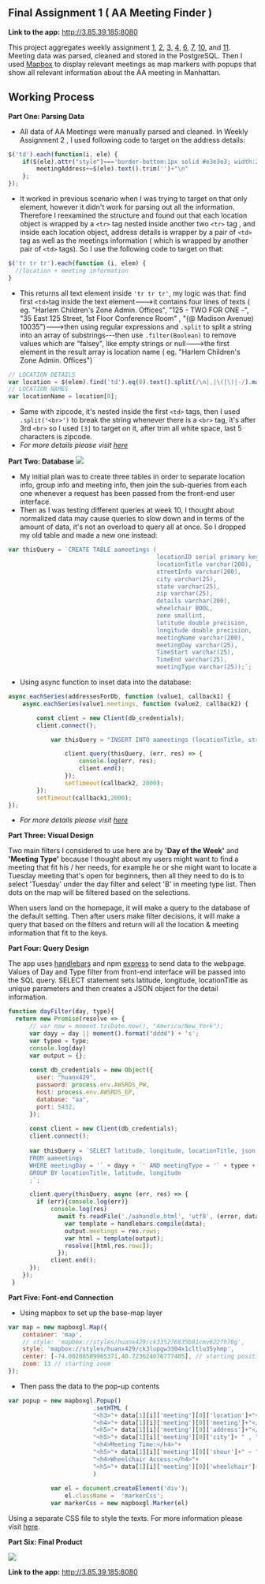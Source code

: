 
## Final Assignment 1 ( AA Meeting Finder )

**Link to the app:** http://3.85.39.185:8080

This project aggregates weekly assignment [1](https://github.com/Xingwei726/data-structures/tree/master/week1), [2](https://github.com/Xingwei726/data-structures/tree/master/week2), [3](https://github.com/Xingwei726/data-structures/tree/master/week3), [4](https://github.com/Xingwei726/data-structures/tree/master/week4), [6](https://github.com/Xingwei726/data-structures/tree/master/week6), [7](https://github.com/Xingwei726/data-structures/tree/master/week7), [10](https://github.com/Xingwei726/data-structures/tree/master/week10), and [11](https://github.com/Xingwei726/data-structures/tree/master/week11). Meeting data was parsed, cleaned and stored in the PostgreSQL. Then I used [Mapbox](https://www.mapbox.com/) to display relevant meetings as map markers with popups that show all relevant information about the AA meeting in Manhattan.

## Working Process

**Part One: Parsing Data**

 - All data of AA Meetings were manually parsed and cleaned. In Weekly
   Assignment 2 , I used following code to target on the address
   details:

```javascript
$('td').each(function(i, ele) {
    if($(ele).attr("style")==='border-bottom:1px solid #e3e3e3; width:260px'){
        meetingAddress+=$(ele).text().trim('')+"\n"
    };
});
```

 - It worked in previous scenario when I was trying to target on that
   only element, however it didn't work for parsing out all the
   information. Therefore I reexamined the structure and found out that
   each location object is wrapped by a `<tr>` tag nested inside another
   two `<tr>` tag , and inside each location object, address details is
   wrapper by a pair of  `<td>` tag as well as the meetings information
   ( which is wrapped by another pair of  `<td>` tags). So I use the
   following code to target on that:

```javascript
$('tr tr tr').each(function (i, elem) {
  //location + meeting information
}
```

 - This returns all text element inside `'tr tr tr'`, my logic was that:
   find first `<td>`tag inside the text element--->it contains four
   lines of texts ( eg. "Harlem Children's Zone Admin. Offices", "125 -
   TWO FOR ONE -", "35 East 125 Street, 1st Floor Conference Room" , "(@
   Madison Avenue) 10035")--->then using regular expressions and
   `.split` to split a string into an array of substrings---then use
   `.filter(Boolean)` to remove values which are "falsey", like empty
   strings or null--->the first element in the result array is location
   name ( eg. "Harlem Children's Zone Admin. Offices")

```javascript
// LOCATION DETAILS
var location = $(elem).find('td').eq(0).text().split(/\n|,|\(|\)|-/).map(item => item.trim()).filter(Boolean);
// LOCATION NAMES
var locationName = location[0];
``` 

 - Same with zipcode, it's nested inside the first `<td>` tags, then I
   used `.split('<br>')` to break the string whenever there is a `<br>`
   tag, it's after 3rd `<br>` so I used `[3]` to target on it, after
   trim all white space, last 5 characters is zipcode.
 - *For more details please visit [here](https://github.com/Xingwei726/data-structures/tree/master/week7)*

 
 
 
 **Part Two: Database**
![](AAERModeling.png)

- My initial plan was to create three tables in order to separate location info, group info and meeting info, then join the sub-queries from each one whenever a request has been passed from the front-end user interface. 
- Then as I was testing different queries at week 10, I thought about normalized data may cause queries to slow down and in terms of the amount of data, it's not an overload to query all at once. So I dropped my old table and made a new one  instead:

```javascript
var thisQuery = `CREATE TABLE aameetings (
                                          locationID serial primary key,
                                          locationTitle varchar(200),
                                          streetInfo varchar(200),
                                          city varchar(25),
                                          state varchar(25),
                                          zip varchar(25),
                                          details varchar(200),
                                          wheelchair BOOL,
                                          zone smallint,
                                          latitude double precision,
                                          longitude double precision,
                                          meetingName varchar(200),
                                          meetingDay varchar(25),
                                          TimeStart varchar(25),
                                          TimeEnd varchar(25),
                                          meetingType varchar(25));`;  
```

 - Using async function to inset data into the database:

```javascript
async.eachSeries(addressesForDb, function (value1, callback1) {
    async.eachSeries(value1.meetings, function (value2, callback2) {

        const client = new Client(db_credentials);
        client.connect();

            var thisQuery = "INSERT INTO aameetings (locationTitle, streetInfo, city, state, zip, details, wheelchair, zone, latitude, longitude, meetingName, meetingDay, TimeStart, TimeEnd, meetingType) VALUES (E'" + value1.locationTitle + "','" + value1.streetInfo + "', '" + value1.city + "', '" + value1.state + "', '"+ value1.zip + "', '" + value1.details + "', '" + value1.wheelchair + "', '" + value1.zone + "', '" + value1.geocode.latitude + "', '"+value1.geocode.longitude + "','" + value2.meetingName + "','" + value2.day + "', '" + value2.start + "', '" + value2.end + "', '"+ value2.type + "');";

                client.query(thisQuery, (err, res) => {
                    console.log(err, res);
                    client.end();
                });
                setTimeout(callback2, 2000);
        });
        setTimeout(callback1,2000);
}); 

```
 - *For more details please visit [here](https://github.com/Xingwei726/data-structures/blob/master/week7/week7_insertData.js)*


 
  
**Part Three: Visual Design**

Two main filters I considered to use here are by **'Day of the Week'** and **'Meeting Type'** because I thought about my users might want to find a meeting that fit his / her needs, for example he or she might want to locate a Tuesday meeting that's open for beginners, then all they need to do is to select 'Tuesday' under the day filter and select 'B' in meeting type list. Then dots on the map will be filtered based on the selections.

When users land on the homepage, it will make a query to the database of the default setting. Then after users make filter decisions, it will make a query that based on the filters and return will all the location & meeting information that fit to the keys.

  
**Part Four: Query Design**

The app uses [handlebars](https://handlebarsjs.com/) and npm [express](https://www.npmjs.com/package/express)  to send data to the webpage. Values of Day and Type filter from front-end interface will be passed into the SQL query. SELECT statement sets latitude, longitude, locationTitle as unique parameters and then creates a JSON object for the detail information. 

```javascript
function dayFilter(day, type){
  return new Promise(resolve => {
      // var now = moment.tz(Date.now(), "America/New_York"); 
      var dayy = day || moment().format("dddd") + 's'; 
      var typee = type;
      console.log(day)
      var output = {};
     
      const db_credentials = new Object({
        user: "huanx429",
        password: process.env.AWSRDS_PW,
        host: process.env.AWSRDS_EP,
        database: "aa",
        port: 5432,
      });
      
      const client = new Client(db_credentials);
      client.connect();
      
      var thisQuery = `SELECT latitude, longitude, locationTitle, json_agg(json_build_object('location', locationTitle, 'address', streetInfo,'details',details, 'zipcode', zip, 'state', state,'city', city, 'meeting', meetingName, 'day', meetingDay,'shour', TimeStart,'ehour', TimeEnd, 'types', meetingType, 'wheelchair', wheelchair)) as meeting
      FROM aameetings
      WHERE meetingDay = '` + dayy + `' AND meetingType = '` + typee + `'
      GROUP BY locationTitle, latitude, longitude
      ;`;

      client.query(thisQuery, async (err, res) => {
        if (err){console.log(err)}
            console.log(res)
              await fs.readFile('./aahandle.html', 'utf8', (error, data) => {
                var template = handlebars.compile(data);
                output.meetings = res.rows;
                var html = template(output);
                resolve([html,res.rows]);
              });
            client.end();
      });
    });
 }

```



**Part Five: Font-end Connection**

 - Using mapbox to set up the base-map layer

```javascript
var map = new mapboxgl.Map({
    container: 'map',
    // style: 'mapbox://styles/huanx429/ck335276635b81cmv622fh78g',
    style: 'mapbox://styles/huanx429/ck3lupgw3304x1cltlu35yhmp',
    center: [-74.00208589965371,40.723624676777405], // starting position [lng,lat]
    zoom: 13 // starting zoom
});
```

 - Then pass the data to the pop-up contents
```javascript
var popup = new mapboxgl.Popup()
                        .setHTML (
                        "<h3>"+ data[1][i]['meeting'][0]['location']+"</h3>"+
                        "<h4>"+ data[1][i]['meeting'][0]['meeting']+"</h4>"+
                        "<h5>"+ data[1][i]['meeting'][0]['address']+"</h5>"+
                        "<h5>"+ data[1][i]['meeting'][0]['city']+ " , " + data[1][i]['meeting'][0]['state']+ "  " +data[1][i]['meeting'][0]['zipcode']+"</h5>"+
                        "<h4>Meeting Time:</h4>"+
                        "<h5>"+ data[1][i]['meeting'][0]['shour']+" ~ "+data[1][i]['meeting'][0]['ehour']+"</h5>"+
                        "<h4>Wheelchair Access:</h4>"+
                        "<h5>"+ data[1][i]['meeting'][0]['wheelchair']+"</h5>"
                        )
                        
            var el = document.createElement('div');
                el.className =  'markerCss';
            var markerCss = new mapboxgl.Marker(el)
```

Using a separate CSS file to style the texts. For more information please visit [here](https://github.com/Xingwei726/data-structures/tree/master/Final).

**Part Six: Final Product**

![](AA.png)

**Link to the app:** http://3.85.39.185:8080